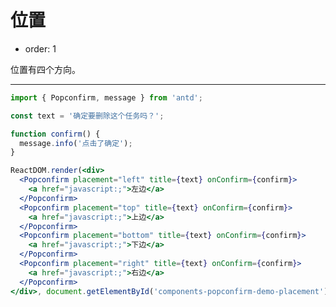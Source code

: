 # 位置

- order: 1

位置有四个方向。

---

````jsx
import { Popconfirm, message } from 'antd';

const text = '确定要删除这个任务吗？';

function confirm() {
  message.info('点击了确定');
}

ReactDOM.render(<div>
  <Popconfirm placement="left" title={text} onConfirm={confirm}>
    <a href="javascript:;">左边</a>
  </Popconfirm>
  <Popconfirm placement="top" title={text} onConfirm={confirm}>
    <a href="javascript:;">上边</a>
  </Popconfirm>
  <Popconfirm placement="bottom" title={text} onConfirm={confirm}>
    <a href="javascript:;">下边</a>
  </Popconfirm>
  <Popconfirm placement="right" title={text} onConfirm={confirm}>
    <a href="javascript:;">右边</a>
  </Popconfirm>
</div>, document.getElementById('components-popconfirm-demo-placement'));
````

<style>
.code-box-demo .ant-popover-wrap > a {
  margin-right: 1em;
}
</style>
